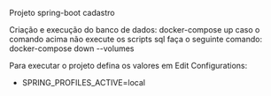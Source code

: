 Projeto spring-boot cadastro

Criação e execução do banco de dados:
docker-compose up
caso o comando acima não execute os scripts sql faça o seguinte comando:
docker-compose down --volumes

Para executar o projeto defina os valores em
Edit Configurations: 
 - SPRING_PROFILES_ACTIVE=local